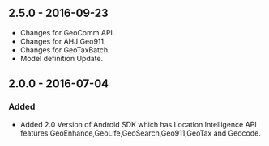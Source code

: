 ## 2.5.0 - 2016-09-23
- Changes for GeoComm API.
- Changes for AHJ Geo911.
- Changes for GeoTaxBatch.
- Model definition Update.

## 2.0.0 - 2016-07-04

### Added
- Added 2.0 Version of Android SDK which has Location Intelligence API features GeoEnhance,GeoLife,GeoSearch,Geo911,GeoTax and Geocode.
